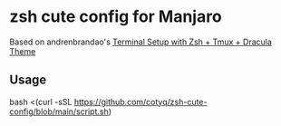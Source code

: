 # zsh cute config for Manjaro

Based on andrenbrandao's [Terminal Setup with Zsh + Tmux + Dracula Theme](https://dev.to/andrenbrandao/terminal-setup-with-zsh-tmux-dracula-theme-48lm)

## Usage
bash <(curl -sSL https://github.com/cotyq/zsh-cute-config/blob/main/script.sh)
